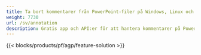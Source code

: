 ```yaml
---
title: Ta bort kommentarer från PowerPoint-filer på Windows, Linux och macOS
weight: 7730
url: /sv/annotation
description: Gratis app och API:er för att hantera kommentarer på PowerPoint-filer som PPT, PPTX, PPS, POT, PPSX, PPTM, PPSM, POTX, POTM och ODP
---
```


{{< blocks/products/pf/agp/feature-solution >}} 

